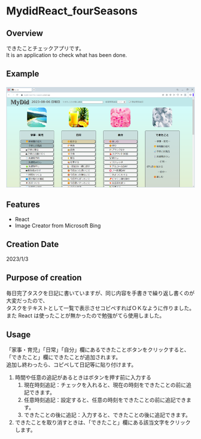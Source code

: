 # MydidReact_fourSeasons

## Overview

できたことチェックアプリです。  
It is an application to check what has been done.

## Example

### ![example.png](/public/img/example.png "example.png")

## Features

- React
- Image Creator from Microsoft Bing

## Creation Date

2023/1/3

## Purpose of creation

毎日完了タスクを日記に書いていますが、同じ内容を手書きで繰り返し書くのが大変だったので、  
タスクをテキストとして一覧で表示させコピペすればＯＫなように作りました。  
また React は使ったことが無かったので勉強がてら使用しました。

## Usage

「家事・育児」「日常」「自分」欄にあるできたことボタンをクリックすると、  
「できたこと」欄にできたことが追加されます。  
追加し終わったら、コピペして日記等に貼り付けます。

1. 時間や任意の追記があるときはボタンを押す前に入力する
   1. 現在時刻追記：チェックを入れると、現在の時刻をできたことの前に追記できます。
   2. 任意時刻追記：設定すると、任意の時刻をできたことの前に追記できます。
   3. できたことの後に追記：入力すると、できたことの後に追記できます。
2. できたことを取り消すときは、「できたこと」欄にある該当文字をクリックします。
